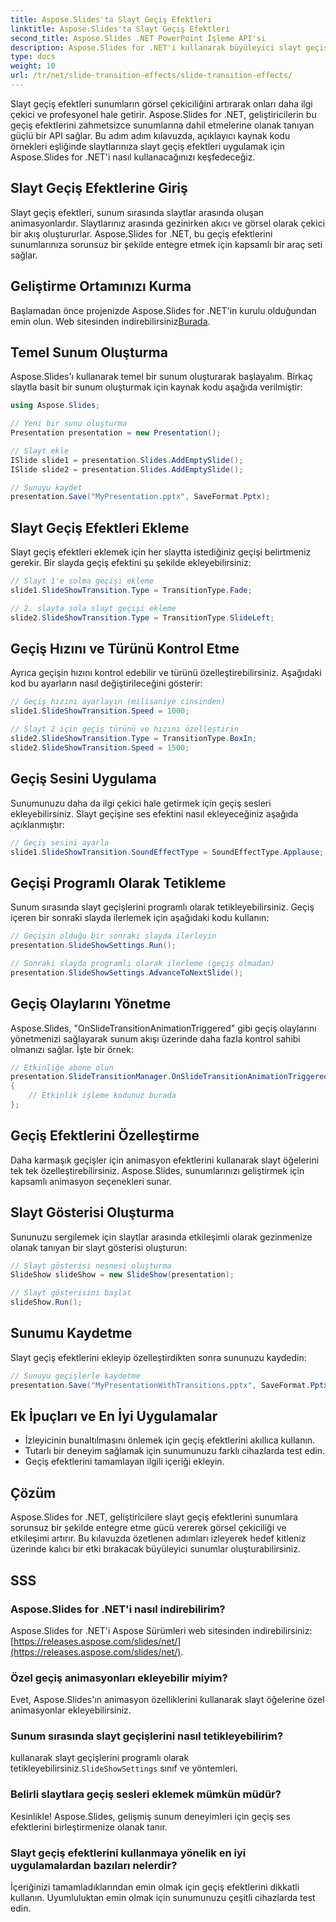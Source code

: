 ```yaml
---
title: Aspose.Slides'ta Slayt Geçiş Efektleri
linktitle: Aspose.Slides'ta Slayt Geçiş Efektleri
second_title: Aspose.Slides .NET PowerPoint İşleme API'si
description: Aspose.Slides for .NET'i kullanarak büyüleyici slayt geçiş efektleriyle sunumlarınızı nasıl geliştireceğinizi öğrenin. Bu kapsamlı kılavuz, sorunsuz entegrasyon için adım adım talimatlar ve kaynak kodu örnekleri sağlar.
type: docs
weight: 10
url: /tr/net/slide-transition-effects/slide-transition-effects/
---
```

Slayt geçiş efektleri sunumların görsel çekiciliğini artırarak onları daha ilgi çekici ve profesyonel hale getirir. Aspose.Slides for .NET, geliştiricilerin bu geçiş efektlerini zahmetsizce sunumlarına dahil etmelerine olanak tanıyan güçlü bir API sağlar. Bu adım adım kılavuzda, açıklayıcı kaynak kodu örnekleri eşliğinde slaytlarınıza slayt geçiş efektleri uygulamak için Aspose.Slides for .NET'i nasıl kullanacağınızı keşfedeceğiz.

## Slayt Geçiş Efektlerine Giriş

Slayt geçiş efektleri, sunum sırasında slaytlar arasında oluşan animasyonlardır. Slaytlarınız arasında gezinirken akıcı ve görsel olarak çekici bir akış oluştururlar. Aspose.Slides for .NET, bu geçiş efektlerini sunumlarınıza sorunsuz bir şekilde entegre etmek için kapsamlı bir araç seti sağlar.

## Geliştirme Ortamınızı Kurma

 Başlamadan önce projenizde Aspose.Slides for .NET'in kurulu olduğundan emin olun. Web sitesinden indirebilirsiniz[Burada](https://releases.aspose.com/slides/net/).

## Temel Sunum Oluşturma

Aspose.Slides'ı kullanarak temel bir sunum oluşturarak başlayalım. Birkaç slaytla basit bir sunum oluşturmak için kaynak kodu aşağıda verilmiştir:

```csharp
using Aspose.Slides;

// Yeni bir sunu oluşturma
Presentation presentation = new Presentation();

// Slayt ekle
ISlide slide1 = presentation.Slides.AddEmptySlide();
ISlide slide2 = presentation.Slides.AddEmptySlide();

// Sunuyu kaydet
presentation.Save("MyPresentation.pptx", SaveFormat.Pptx);
```

## Slayt Geçiş Efektleri Ekleme

Slayt geçiş efektleri eklemek için her slaytta istediğiniz geçişi belirtmeniz gerekir. Bir slayda geçiş efektini şu şekilde ekleyebilirsiniz:

```csharp
// Slayt 1'e solma geçişi ekleme
slide1.SlideShowTransition.Type = TransitionType.Fade;

// 2. slayta sola slayt geçişi ekleme
slide2.SlideShowTransition.Type = TransitionType.SlideLeft;
```

## Geçiş Hızını ve Türünü Kontrol Etme

Ayrıca geçişin hızını kontrol edebilir ve türünü özelleştirebilirsiniz. Aşağıdaki kod bu ayarların nasıl değiştirileceğini gösterir:

```csharp
// Geçiş hızını ayarlayın (milisaniye cinsinden)
slide1.SlideShowTransition.Speed = 1000;

// Slayt 2 için geçiş türünü ve hızını özelleştirin
slide2.SlideShowTransition.Type = TransitionType.BoxIn;
slide2.SlideShowTransition.Speed = 1500;
```

## Geçiş Sesini Uygulama

Sunumunuzu daha da ilgi çekici hale getirmek için geçiş sesleri ekleyebilirsiniz. Slayt geçişine ses efektini nasıl ekleyeceğiniz aşağıda açıklanmıştır:

```csharp
// Geçiş sesini ayarla
slide1.SlideShowTransition.SoundEffectType = SoundEffectType.Applause;
```

## Geçişi Programlı Olarak Tetikleme

Sunum sırasında slayt geçişlerini programlı olarak tetikleyebilirsiniz. Geçiş içeren bir sonraki slayda ilerlemek için aşağıdaki kodu kullanın:

```csharp
// Geçişin olduğu bir sonraki slayda ilerleyin
presentation.SlideShowSettings.Run();

// Sonraki slayda programlı olarak ilerleme (geçiş olmadan)
presentation.SlideShowSettings.AdvanceToNextSlide();
```

## Geçiş Olaylarını Yönetme

Aspose.Slides, "OnSlideTransitionAnimationTriggered" gibi geçiş olaylarını yönetmenizi sağlayarak sunum akışı üzerinde daha fazla kontrol sahibi olmanızı sağlar. İşte bir örnek:

```csharp
// Etkinliğe abone olun
presentation.SlideTransitionManager.OnSlideTransitionAnimationTriggered += (sender, args) =>
{
    // Etkinlik işleme kodunuz burada
};
```

## Geçiş Efektlerini Özelleştirme

Daha karmaşık geçişler için animasyon efektlerini kullanarak slayt öğelerini tek tek özelleştirebilirsiniz. Aspose.Slides, sunumlarınızı geliştirmek için kapsamlı animasyon seçenekleri sunar.

## Slayt Gösterisi Oluşturma

Sununuzu sergilemek için slaytlar arasında etkileşimli olarak gezinmenize olanak tanıyan bir slayt gösterisi oluşturun:

```csharp
// Slayt gösterisi nesnesi oluşturma
SlideShow slideShow = new SlideShow(presentation);

// Slayt gösterisini başlat
slideShow.Run();
```

## Sunumu Kaydetme

Slayt geçiş efektlerini ekleyip özelleştirdikten sonra sununuzu kaydedin:

```csharp
// Sunuyu geçişlerle kaydetme
presentation.Save("MyPresentationWithTransitions.pptx", SaveFormat.Pptx);
```

## Ek İpuçları ve En İyi Uygulamalar

- İzleyicinin bunaltılmasını önlemek için geçiş efektlerini akıllıca kullanın.
- Tutarlı bir deneyim sağlamak için sunumunuzu farklı cihazlarda test edin.
- Geçiş efektlerini tamamlayan ilgili içeriği ekleyin.

## Çözüm

Aspose.Slides for .NET, geliştiricilere slayt geçiş efektlerini sunumlara sorunsuz bir şekilde entegre etme gücü vererek görsel çekiciliği ve etkileşimi artırır. Bu kılavuzda özetlenen adımları izleyerek hedef kitleniz üzerinde kalıcı bir etki bırakacak büyüleyici sunumlar oluşturabilirsiniz.

## SSS

### Aspose.Slides for .NET'i nasıl indirebilirim?

 Aspose.Slides for .NET'i Aspose Sürümleri web sitesinden indirebilirsiniz:[https://releases.aspose.com/slides/net/](https://releases.aspose.com/slides/net/).

### Özel geçiş animasyonları ekleyebilir miyim?

Evet, Aspose.Slides'ın animasyon özelliklerini kullanarak slayt öğelerine özel animasyonlar ekleyebilirsiniz.

### Sunum sırasında slayt geçişlerini nasıl tetikleyebilirim?

kullanarak slayt geçişlerini programlı olarak tetikleyebilirsiniz.`SlideShowSettings` sınıf ve yöntemleri.

### Belirli slaytlara geçiş sesleri eklemek mümkün müdür?

Kesinlikle! Aspose.Slides, gelişmiş sunum deneyimleri için geçiş ses efektlerini birleştirmenize olanak tanır.

### Slayt geçiş efektlerini kullanmaya yönelik en iyi uygulamalardan bazıları nelerdir?

İçeriğinizi tamamladıklarından emin olmak için geçiş efektlerini dikkatli kullanın. Uyumluluktan emin olmak için sunumunuzu çeşitli cihazlarda test edin.